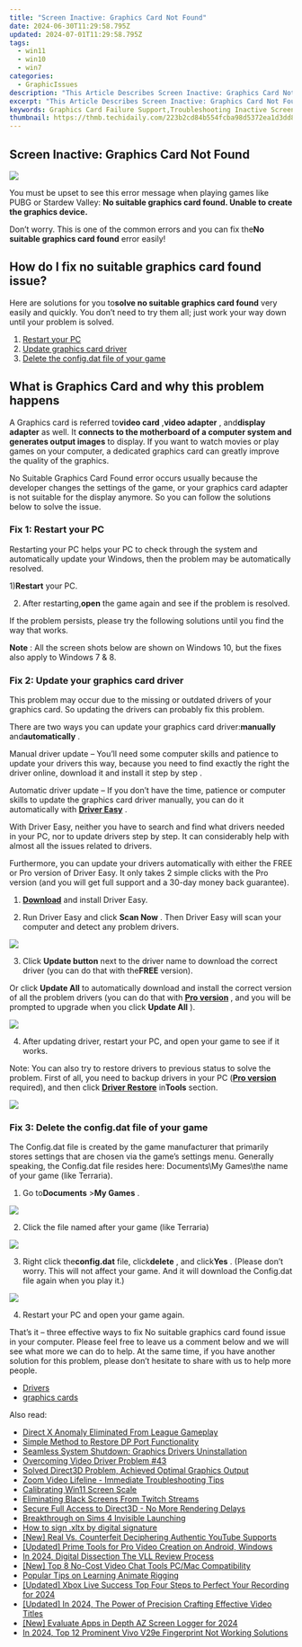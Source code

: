 ```yaml
---
title: "Screen Inactive: Graphics Card Not Found"
date: 2024-06-30T11:29:58.795Z
updated: 2024-07-01T11:29:58.795Z
tags:
  - win11
  - win10
  - win7
categories:
  - GraphicIssues
description: "This Article Describes Screen Inactive: Graphics Card Not Found"
excerpt: "This Article Describes Screen Inactive: Graphics Card Not Found"
keywords: Graphics Card Failure Support,Troubleshooting Inactive Screen on PC,How to Resolve Graphics Card Not Found Error,Fixing Display Issues with Graphic Driver,Resolving GPU Detection Problem,Diagnosing and Fixing Graphics Card Error,Graphic Card Compatibility Checklist
thumbnail: https://thmb.techidaily.com/223b2cd84b554fcba98d5372ea1d3dd821fdb509b297d0e58b02ccac8ebf1737.jpg
---
```


## Screen Inactive: Graphics Card Not Found

![](https://images.drivereasy.com/wp-content/uploads/2018/05/img_5afe43a0a1de1.jpg)

 You must be upset to see this error message when playing games like PUBG or Stardew Valley: **No suitable graphics card found. Unable to create the graphics device.**

 Don’t worry. This is one of the common errors and you can fix the**No suitable graphics card found** error easily!

## How do I fix no suitable graphics card found issue?

 Here are solutions for you to**solve no suitable graphics card found** very easily and quickly. You don’t need to try them all; just work your way down until your problem is solved.

1. [Restart your PC](#Solution1)
2. [Update graphics card driver](#Solution2)
3. [Delete the config.dat file of your game](#Solution3)

## What is Graphics Card and why this problem happens

 A Graphics card is referred to**video card** ,**video adapter** , and**display adapter** as well. It **connects to the motherboard of a computer system and generates output images** to display. If you want to watch movies or play games on your computer, a dedicated graphics card can greatly improve the quality of the graphics.

 No Suitable Graphics Card Found error occurs usually because the developer changes the settings of the game, or your graphics card adapter is not suitable for the display anymore. So you can follow the solutions below to solve the issue.

### Fix 1: Restart your PC

 Restarting your PC helps your PC to check through the system and automatically update your Windows, then the problem may be automatically resolved.

 1)**Restart** your PC.

 2) After restarting,**open** the game again and see if the problem is resolved.

 If the problem persists, please try the following solutions until you find the way that works.

**Note** : All the screen shots below are shown on Windows 10, but the fixes also apply to Windows 7 & 8.

### Fix 2: Update your graphics card driver

 This problem may occur due to the missing or outdated drivers of your graphics card. So updating the drivers can probably fix this problem.

 There are two ways you can update your graphics card driver:**manually** and**automatically** .

 Manual driver update – You’ll need some computer skills and patience to update your drivers this way, because you need to find exactly the right the driver online, download it and install it step by step .

 Automatic driver update – If you don’t have the time, patience or computer skills to update the graphics card driver manually, you can do it automatically with [**Driver Easy**](https://tools.techidaily.com/drivereasy/download/) .

 With Driver Easy, neither you have to search and find what drivers needed in your PC, nor to update drivers step by step. It can considerably help with almost all the issues related to drivers.

 Furthermore, you can update your drivers automatically with either the FREE or Pro version of Driver Easy. It only takes 2 simple clicks with the Pro version (and you will get full support and a 30-day money back guarantee).

 1) **[Download](https://tools.techidaily.com/drivereasy/download/)**  and install Driver Easy.

 2) Run Driver Easy and click **Scan Now**  . Then Driver Easy will scan your computer and detect any problem drivers.

![](https://images.drivereasy.com/wp-content/uploads/2017/10/img_59e84ef267bcf.jpg)

 3) Click **Update button**  next to the driver name to download the correct driver (you can do that with the**FREE** version).

Or click **Update All**  to automatically download and install the correct version of all the problem drivers (you can do that with [**Pro version**](https://tools.techidaily.com/drivereasy/download/) , and you will be prompted to upgrade when you click **Update All** ).

![](https://images.drivereasy.com/wp-content/uploads/2017/10/img_59e84f4198d08.jpg)

 4) After updating driver, restart your PC, and open your game to see if it works.

 Note: You can also try to restore drivers to previous status to solve the problem. First of all, you need to backup drivers in your PC ([**Pro version**](https://tools.techidaily.com/drivereasy/download/) required), and then click [**Driver Restore**](https://tools.techidaily.com/drivereasy/download/) in**Tools** section.

![](https://images.drivereasy.com/wp-content/uploads/2017/10/img_59e84f7982f97.png)

### Fix 3: Delete the config.dat file of your game

 The Config.dat file is created by the game manufacturer that primarily stores settings that are chosen via the game’s settings menu. Generally speaking, the Config.dat file resides here: Documents\\My Games\\the name of your game (like Terraria).

 1) Go to**Documents**  \>**My Games** .

![](https://images.drivereasy.com/wp-content/uploads/2017/10/img_59e84801ddcd1.png)

2) Click the file named after your game (like Terraria)

![](https://images.drivereasy.com/wp-content/uploads/2017/10/img_59e84ba650fb2.jpg)

 3) Right click the**config.dat** file, click**delete** , and click**Yes** . (Please don’t worry. This will not affect your game. And it will download the Config.dat file again when you play it.)

![](https://images.drivereasy.com/wp-content/uploads/2017/10/img_59e874fa45c10.png)

4) Restart your PC and open your game again.

  That’s it – three effective ways to fix No suitable graphics card found issue in your computer. Please feel free to leave us a comment below and we will see what more we can do to help. At the same time, if you have another solution for this problem, please don’t hesitate to share with us to help more people.

* [Drivers](https://tools.techidaily.com/drivereasy/download/)
* [graphics cards](https://tools.techidaily.com/drivereasy/download/)

<ins class="adsbygoogle"
     style="display:block"
     data-ad-format="autorelaxed"
     data-ad-client="ca-pub-7571918770474297"
     data-ad-slot="1223367746"></ins>



<ins class="adsbygoogle"
     style="display:block"
     data-ad-client="ca-pub-7571918770474297"
     data-ad-slot="8358498916"
     data-ad-format="auto"
     data-full-width-responsive="true"></ins>

<span class="atpl-alsoreadstyle">Also read:</span>
<div><ul>
<li><a href="https://graphic-issues.techidaily.com/direct-x-anomaly-eliminated-from-league-gameplay/"><u>Direct X Anomaly Eliminated From League Gameplay</u></a></li>
<li><a href="https://graphic-issues.techidaily.com/simple-method-to-restore-dp-port-functionality/"><u>Simple Method to Restore DP Port Functionality</u></a></li>
<li><a href="https://graphic-issues.techidaily.com/seamless-system-shutdown-graphics-drivers-uninstallation/"><u>Seamless System Shutdown: Graphics Drivers Uninstallation</u></a></li>
<li><a href="https://graphic-issues.techidaily.com/overcoming-video-driver-problem-43/"><u>Overcoming Video Driver Problem #43</u></a></li>
<li><a href="https://graphic-issues.techidaily.com/solved-direct3d-problem-achieved-optimal-graphics-output/"><u>Solved Direct3D Problem, Achieved Optimal Graphics Output</u></a></li>
<li><a href="https://graphic-issues.techidaily.com/zoom-video-lifeline-immediate-troubleshooting-tips/"><u>Zoom Video Lifeline - Immediate Troubleshooting Tips</u></a></li>
<li><a href="https://graphic-issues.techidaily.com/calibrating-win11-screen-scale/"><u>Calibrating Win11 Screen Scale</u></a></li>
<li><a href="https://graphic-issues.techidaily.com/eliminating-black-screens-from-twitch-streams/"><u>Eliminating Black Screens From Twitch Streams</u></a></li>
<li><a href="https://graphic-issues.techidaily.com/secure-full-access-to-direct3d-no-more-rendering-delays/"><u>Secure Full Access to Direct3D - No More Rendering Delays</u></a></li>
<li><a href="https://graphic-issues.techidaily.com/breakthrough-on-sims-4-invisible-launching/"><u>Breakthrough on Sims 4 Invisible Launching</u></a></li>
<li><a href="https://blog-min.techidaily.com/how-to-sign-xltx-by-digital-signature-by-ldigisigner-sign-a-excel-sign-a-excel/"><u>How to sign .xltx by digital signature</u></a></li>
<li><a href="https://youtube-help.techidaily.com/new-real-vs-counterfeit-deciphering-authentic-youtube-supports/"><u>[New] Real Vs. Counterfeit  Deciphering Authentic YouTube Supports</u></a></li>
<li><a href="https://instagram-videos.techidaily.com/updated-prime-tools-for-pro-video-creation-on-android-windows/"><u>[Updated] Prime Tools for Pro Video Creation on Android, Windows</u></a></li>
<li><a href="https://fox-http.techidaily.com/in-2024-digital-dissection-the-vll-review-process/"><u>In 2024, Digital Dissection  The VLL Review Process</u></a></li>
<li><a href="https://screen-activity-recording.techidaily.com/new-top-8-no-cost-video-chat-tools-pcmac-compatibility/"><u>[New] Top 8 No-Cost Video Chat Tools  PC/Mac Compatibility</u></a></li>
<li><a href="https://animation-videos.techidaily.com/popular-tips-on-learning-animate-rigging/"><u>Popular Tips on Learning Animate Rigging</u></a></li>
<li><a href="https://screen-sharing-recording.techidaily.com/updated-xbox-live-success-top-four-steps-to-perfect-your-recording-for-2024/"><u>[Updated] Xbox Live Success  Top Four Steps to Perfect Your Recording for 2024</u></a></li>
<li><a href="https://youtube-sure.techidaily.com/ed-in-2024-the-power-of-precision-crafting-effective-video-titles/"><u>[Updated] In 2024, The Power of Precision  Crafting Effective Video Titles</u></a></li>
<li><a href="https://screen-video-capture.techidaily.com/new-evaluate-apps-in-depth-az-screen-logger-for-2024/"><u>[New] Evaluate Apps in Depth  AZ Screen Logger for 2024</u></a></li>
<li><a href="https://android-unlock.techidaily.com/in-2024-top-12-prominent-vivo-v29e-fingerprint-not-working-solutions-by-drfone-android/"><u>In 2024, Top 12 Prominent Vivo V29e Fingerprint Not Working Solutions</u></a></li>
</ul></div>
